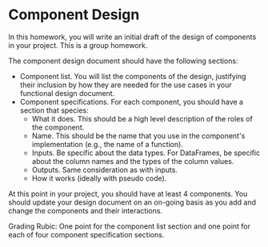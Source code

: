 # Component Design
In this homework, you will write an initial draft of the design of components in your project. This is a group homework.

The component design document should have the following sections:
- Component list. You will list the components of the design, justifying their inclusion by how they are needed for the use cases in your functional design document.
- Component specifications. For each component, you should have a section that species:
  - What it does. This should be a high level description of the roles of the component.
  - Name. This should be the name that you use in the component's implementation (e.g., the name of a function).
  - Inputs. Be specific about the data types. For DataFrames, be specific about the column names and the types of the column values.
  - Outputs. Same consideration as with inputs.
  - How it works (ideally with pseudo code).

At this point in your project, you should have at least 4 components. You should update your design document on an on-going basis as you add and change the components and their interactions.

Grading Rubic: One point for the component list section and one point for each of four component specification sections.
